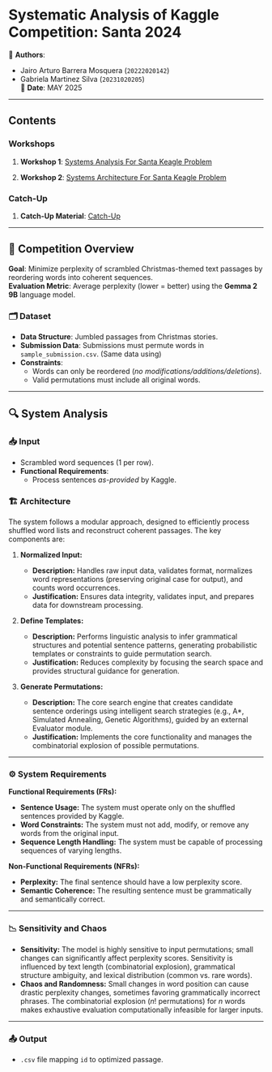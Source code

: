 # Systematic Analysis of Kaggle Competition: Santa 2024

📝 **Authors**:  
- Jairo Arturo Barrera Mosquera (`20222020142`)  
- Gabriela Martinez Silva (`20231020205`)  
📅 **Date**: MAY 2025  

---
## Contents

### Workshops
1. **Workshop 1**: [Systems Analysis For Santa Keagle Problem](/Workshop%201)

2. **Workshop 2**: [Systems Architecture For Santa Keagle Problem](/Workshop%202)

### Catch-Up

1. **Catch-Up Material**: [Catch-Up](/Catch-Up)

---

## 🎯 Competition Overview
**Goal**: Minimize perplexity of scrambled Christmas-themed text passages by reordering words into coherent sequences.  
**Evaluation Metric**: Average perplexity (lower = better) using the **Gemma 2 9B** language model.  

### 🗂 Dataset
- **Data Structure**: Jumbled passages from Christmas stories.  
- **Submission Data**: Submissions must permute words in `sample_submission.csv`. (Same data using)
- **Constraints**:  
  - Words can only be reordered (*no modifications/additions/deletions*).  
  - Valid permutations must include all original words.  

---

## 🔍 System Analysis
### 📥 Input
- Scrambled word sequences (1 per row).  
- **Functional Requirements**:  
  - Process sentences *as-provided* by Kaggle.  

### 🏗️ Architecture

The system follows a modular approach, designed to efficiently process shuffled word lists and reconstruct coherent passages. The key components are:

1.  **Normalized Input:**
    * **Description:** Handles raw input data, validates format, normalizes word representations (preserving original case for output), and counts word occurrences.
    * **Justification:** Ensures data integrity, validates input, and prepares data for downstream processing.

2.  **Define Templates:**
    * **Description:** Performs linguistic analysis to infer grammatical structures and potential sentence patterns, generating probabilistic templates or constraints to guide permutation search.
    * **Justification:** Reduces complexity by focusing the search space and provides structural guidance for generation.

3.  **Generate Permutations:**
    * **Description:** The core search engine that creates candidate sentence orderings using intelligent search strategies (e.g., A*, Simulated Annealing, Genetic Algorithms), guided by an external Evaluator module.
    * **Justification:** Implements the core functionality and manages the combinatorial explosion of possible permutations.

---

### ⚙️ System Requirements

**Functional Requirements (FRs):**
* **Sentence Usage:** The system must operate only on the shuffled sentences provided by Kaggle.
* **Word Constraints:** The system must not add, modify, or remove any words from the original input.
* **Sequence Length Handling:** The system must be capable of processing sequences of varying lengths.

**Non-Functional Requirements (NFRs):**
* **Perplexity:** The final sentence should have a low perplexity score.
* **Semantic Coherence:** The resulting sentence must be grammatically and semantically correct.

---

### 📉 Sensitivity and Chaos

* **Sensitivity:** The model is highly sensitive to input permutations; small changes can significantly affect perplexity scores. Sensitivity is influenced by text length (combinatorial explosion), grammatical structure ambiguity, and lexical distribution (common vs. rare words).
* **Chaos and Randomness:** Small changes in word position can cause drastic perplexity changes, sometimes favoring grammatically incorrect phrases. The combinatorial explosion ($n!$ permutations) for $n$ words makes exhaustive evaluation computationally infeasible for larger inputs.

---  

### 📤 Output
- `.csv` file mapping `id` to optimized passage.  

